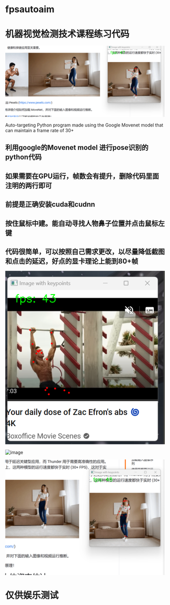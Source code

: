 # fpsautoaim
# 机器视觉检测技术课程练习代码

![image](https://github.com/oceanzhang2014/fpsautoaim/blob/master/fig/%E5%B1%8F%E5%B9%95%E6%88%AA%E5%9B%BE%202023-04-03%20183320.png)


Auto-targeting Python program made using the Google Movenet model that can maintain a frame rate of 30+





## 利用google的Movenet model 进行pose识别的python代码

## 如果需要在GPU运行，帧数会有提升，删除代码里面注明的两行即可

## 前提是正确安装cuda和cudnn

## 按住鼠标中建。能自动寻找人物鼻子位置并点击鼠标左键

## 代码很简单，可以按照自己需求更改，以尽量降低截图和点击的延迟，好点的显卡理论上能到80+帧

![image](https://github.com/oceanzhang2014/fpsautoaim/blob/master/fig/%E5%B1%8F%E5%B9%95%E6%88%AA%E5%9B%BE%202023-04-03%20183250.png)

![image](https://github.com/oceanzhang2014/fpsautoaim/blob/master/fig/posecs1.gif)

![image](https://github.com/oceanzhang2014/fpsautoaim/blob/master/fig/%E5%B1%8F%E5%B9%95%E6%88%AA%E5%9B%BE%202023-04-03%20183334.png)


# 仅供娱乐测试

